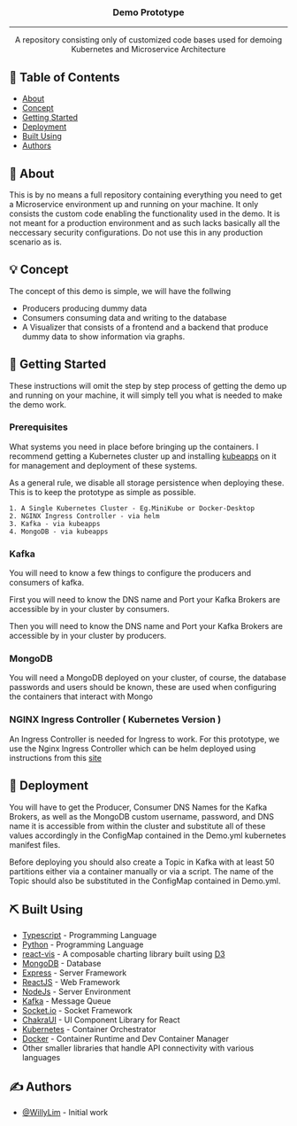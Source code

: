 
<h3 align="center">Demo Prototype</h3>

<div align="center">

</div>

---

<p align="center"> A repository consisting only of customized code bases used for demoing Kubernetes and Microservice Architecture
    <br> 
</p>

## 📝 Table of Contents

- [About](#about)
- [Concept](#concept)
- [Getting Started](#getting_started)
- [Deployment](#deployment)
- [Built Using](#built_using)
- [Authors](#authors)


## 🧐 About <a name = "about"></a>

This is by no means a full repository containing everything you need to get a Microservice environment up and running on your machine. It only consists the custom code enabling the functionality used in the demo. It is not meant for a production environment and as such lacks basically all the neccessary security configurations. Do not use this in any production scenario as is.

## 💡 Concept <a name = "concept"></a>
The concept of this demo is simple, we will have the follwing
* Producers producing dummy data 
* Consumers consuming data and writing to the database
* A Visualizer that consists of a frontend and a backend that produce dummy data to show information via graphs.

## 🏁 Getting Started <a name = "getting_started"></a>

These instructions will omit the step by step process of getting the demo up and running on your machine, it will simply tell you what is needed to make the demo work.

### Prerequisites

What systems you need in place before bringing up the containers. I recommend getting a Kubernetes cluster up and installing [kubeapps](https://kubeapps.com/docs/getting-started/) on it for management and deployment of these systems.

As a general rule, we disable all storage persistence when deploying these. This is to keep the prototype as simple as possible.

```
1. A Single Kubernetes Cluster - Eg.MiniKube or Docker-Desktop
2. NGINX Ingress Controller - via helm
3. Kafka - via kubeapps
4. MongoDB - via kubeapps

```

### Kafka

You will need to know a few things to configure the producers and consumers of kafka.

First you will need to know the DNS name and Port your Kafka Brokers are accessible by in your cluster by consumers.

Then you will need to know the DNS name and Port your Kafka Brokers are accessible by in your cluster by producers.

### MongoDB

You will need a MongoDB deployed on your cluster, of course, the database passwords and users should be known, these are used when configuring the containers that interact with Mongo

### NGINX Ingress Controller ( Kubernetes Version )
An Ingress Controller is needed for Ingress to work. For this prototype, we use the Nginx Ingress Controller which can be helm deployed using instructions from this [site](https://kubernetes.github.io/ingress-nginx/deploy/)

## 🚀 Deployment <a name = "deployment"></a>

You will have to get the Producer, Consumer DNS Names for the Kafka Brokers, as well as the MongoDB custom username, password, and DNS name it is accessible from within the cluster and substitute all of these values accordingly in the ConfigMap contained in the Demo.yml kubernetes manifest files.

Before deploying you should also create a Topic in Kafka with at least 50 partitions either via a container manually or via a script. The name of the Topic should also be substituted in the ConfigMap contained in Demo.yml.

## ⛏️ Built Using <a name = "built_using"></a>
- [Typescript](https://www.typescriptlang.org) - Programming Language
- [Python](https://www.python.org) - Programming Language
- [react-vis](https://uber.github.io/react-vis/) - A composable charting library built using [D3](https://d3js.org) 
- [MongoDB](https://www.mongodb.com/) - Database
- [Express](https://expressjs.com/) - Server Framework
- [ReactJS](https://reactjs.org/) - Web Framework
- [NodeJs](https://nodejs.org/en/) - Server Environment
- [Kafka](https://kafka.js.org) - Message Queue
- [Socket.io](https://socket.io) - Socket Framework
- [ChakraUI](https://chakra-ui.com) - UI Component Library for React
- [Kubernetes](https://kubernetes.io) - Container Orchestrator
- [Docker](https://www.docker.com) - Container Runtime and Dev Container Manager
- Other smaller libraries that handle API connectivity with various languages

## ✍️ Authors <a name = "authors"></a>

- [@WillyLim](https://github.com/trashpandarecon) - Initial work

